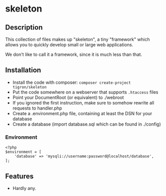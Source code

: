 # skeleton

## Description

This collection of files makes up "skeleton", a tiny "framework" which
allows you to quickly develop small or large web applications.

We don't like to call it a framework, since it is much less than that.

## Installation

  * Install the code with composer: `composer create-project tigron/skeleton`
  * Put the code somewhere on a webserver that supports `.htaccess` files
  * Point your DocumentRoot (or equivalent) to ./webroot
  * If you ignored the first instruction, make sure to somehow rewrite all requests to handler.php
  * Create a .environment.php file, containing at least the DSN for your database
  * Create a database (import database.sql which can be found in ./config)

### Environment

    <?php
    $environment = [
        'database' => 'mysqli://username:password@localhost/database',
    ];

## Features

  * Hardly any.
